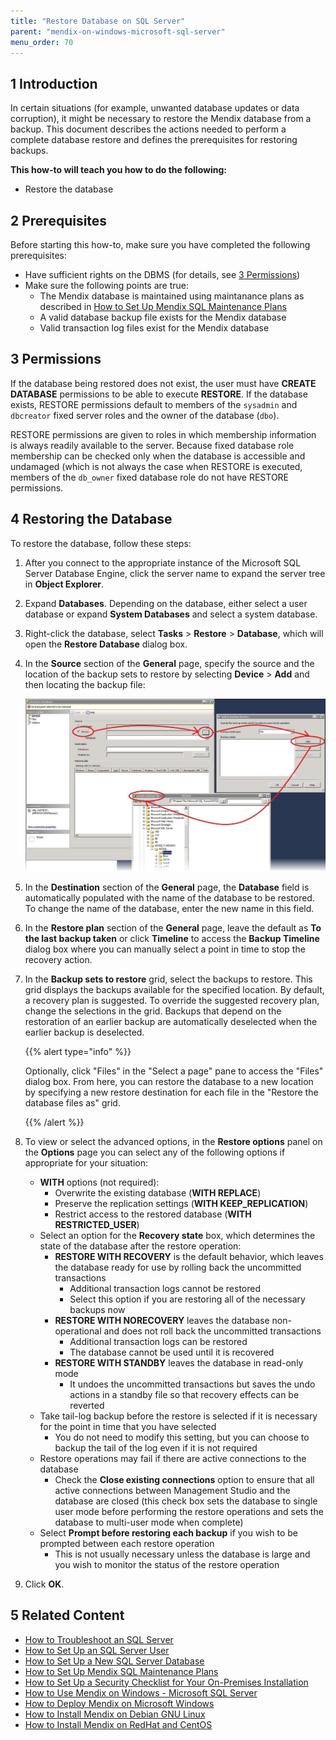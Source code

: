 ```yaml
---
title: "Restore Database on SQL Server"
parent: "mendix-on-windows-microsoft-sql-server"
menu_order: 70
---
```

## 1 Introduction

In certain situations (for example, unwanted database updates or data corruption), it might be necessary to restore the Mendix database from a backup. This document describes the actions needed to perform a complete database restore and defines the prerequisites for restoring backups.

**This how-to will teach you how to do the following:**

* Restore the database

## 2 Prerequisites

Before starting this how-to, make sure you have completed the following prerequisites:

* Have sufficient rights on the DBMS (for details, see [3 Permissions](#Permissions))
* Make sure the following points are true:
    * The Mendix database is maintained using maintanance plans as described in [How to Set Up Mendix SQL Maintenance Plans](mendix-sql-maintenance-plans)
    * A valid database backup file exists for the Mendix database
    * Valid transaction log files exist for the Mendix database

## 3 Permissions<a name="Permissions"></a>

If the database being restored does not exist, the user must have **CREATE DATABASE** permissions to be able to execute **RESTORE**. If the database exists, RESTORE permissions default to members of the `sysadmin` and `dbcreator` fixed server roles and the owner of the database (`dbo`).

RESTORE permissions are given to roles in which membership information is always readily available to the server. Because fixed database role membership can be checked only when the database is accessible and undamaged (which is not always the case when RESTORE is executed, members of the `db_owner` fixed database role do not have RESTORE permissions.

## 4 Restoring the Database

To restore the database, follow these steps:

1. After you connect to the appropriate instance of the Microsoft SQL Server Database Engine, click the server name to expand the server tree in **Object Explorer**.
2. Expand **Databases**. Depending on the database, either select a user database or expand **System Databases** and select a system database.
3. Right-click the database, select **Tasks** > **Restore** > **Database**, which will open the **Restore Database** dialog box.
4. In the **Source** section of the **General** page, specify the source and the location of the backup sets to restore by selecting **Device** > **Add** and then locating the backup file:

    ![](attachments/18448651/18580646.jpg)

5. In the **Destination** section of the **General** page, the **Database** field is automatically populated with the name of the database to be restored. To change the name of the database, enter the new name in this field.
6. In the **Restore plan** section of the **General** page, leave the default as **To the last backup taken** or click **Timeline** to access the **Backup Timeline** dialog box where you can manually select a point in time to stop the recovery action.
7. In the **Backup sets to restore** grid, select the backups to restore. This grid displays the backups available for the specified location. By default, a recovery plan is suggested. To override the suggested recovery plan, change the selections in the grid. Backups that depend on the restoration of an earlier backup are automatically deselected when the earlier backup is deselected.

    {{% alert type="info" %}}

    Optionally, click "Files" in the "Select a page" pane to access the "Files" dialog box. From here, you can restore the database to a new location by specifying a new restore destination for each file in the "Restore the database files as" grid.

    {{% /alert %}}

8. To view or select the advanced options, in the **Restore options** panel on the **Options** page you can select any of the following options if appropriate for your situation:
    * **WITH** options (not required):
        * Overwrite the existing database (**WITH REPLACE**)
        * Preserve the replication settings (**WITH KEEP_REPLICATION**)
        * Restrict access to the restored database (**WITH RESTRICTED_USER**)
    * Select an option for the **Recovery state** box, which determines the state of the database after the restore operation:
        * **RESTORE WITH RECOVERY** is the default behavior, which leaves the database ready for use by rolling back the uncommitted transactions
            * Additional transaction logs cannot be restored
            * Select this option if you are restoring all of the necessary backups now
        * **RESTORE WITH NORECOVERY** leaves the database non-operational and does not roll back the uncommitted transactions
            * Additional transaction logs can be restored
            * The database cannot be used until it is recovered
        * **RESTORE WITH STANDBY** leaves the database in read-only mode
            * It undoes the uncommitted transactions but saves the undo actions in a standby file so that recovery effects can be reverted
    * Take tail-log backup before the restore is selected if it is necessary for the point in time that you have selected
        * You do not need to modify this setting, but you can choose to backup the tail of the log even if it is not required
    * Restore operations may fail if there are active connections to the database
        * Check the **Close existing connections** option to ensure that all active connections between Management Studio and the database are closed (this check box sets the database to single user mode before performing the restore operations and sets the database to multi-user mode when complete)
    * Select **Prompt before restoring each backup** if you wish to be prompted between each restore operation
        * This is not usually necessary unless the database is large and you wish to monitor the status of the restore operation
9. Click **OK**.

## 5 Related Content

* [How to Troubleshoot an SQL Server](troubleshooting-sql-server)
* [How to Set Up an SQL Server User](setting-up-a-sql-server-user)
* [How to Set Up a New SQL Server Database](setting-up-a-new-sql-server-database)
* [How to Set Up Mendix SQL Maintenance Plans](mendix-sql-maintenance-plans)
* [How to Set Up a Security Checklist for Your On-Premises Installation](security-checklist-for-your-on-premises-installation)
* [How to Use Mendix on Windows - Microsoft SQL Server](mendix-on-windows-microsoft-sql-server)
* [How to Deploy Mendix on Microsoft Windows](deploy-mendix-on-microsoft-windows)
* [How to Install Mendix on Debian GNU Linux](installing-mendix-on-debian-gnu-linux)
* [How to Install Mendix on RedHat and CentOS](installing-mendix-on-redhat-and-centos)

